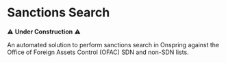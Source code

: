 # Sanctions Search

⚠️ **Under Construction** ⚠️

An automated solution to perform sanctions search in Onspring against the Office of Foreign Assets Control (OFAC) SDN and non-SDN lists.
